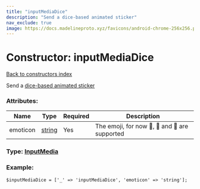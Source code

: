 ```yaml
---
title: "inputMediaDice"
description: "Send a dice-based animated sticker"
nav_exclude: true
image: https://docs.madelineproto.xyz/favicons/android-chrome-256x256.png
---
```

# Constructor: inputMediaDice  
[Back to constructors index](/API_docs/constructors/index.html)



Send a [dice-based animated sticker](https://core.telegram.org/api/dice)

### Attributes:

| Name     |    Type       | Required | Description |
|----------|---------------|----------|-------------|
|emoticon|[string](/API_docs/types/string.html) | Yes|The emoji, for now 🏀, 🎲 and 🎯 are supported|



### Type: [InputMedia](/API_docs/types/InputMedia.html)


### Example:

```
$inputMediaDice = ['_' => 'inputMediaDice', 'emoticon' => 'string'];
```  
